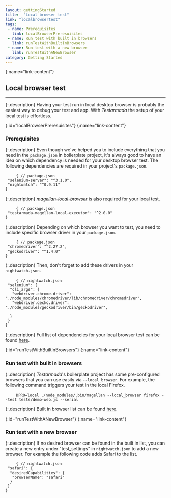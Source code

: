 ```yaml
---
layout: gettingStarted
title:  "Local browser test"
link: "localbrowsertest"
tags: 
 - name: Prerequisites
   link: localBrowserPreresuisites
 - name: Run test with built in browsers
   link: runTestWithBuiltInBrowsers
 - name: Run test with a new browser
   link: runTestWithANewBrowser
category: Getting Started
---
```


{:name="link-content"}
## Local browser test
---

{:.description}
Having your test run in local desktop browser is probably the easiest way to debug your test and app. With _Testarmada_ the setup of your local test is effortless.

{:id="localBrowserPreresuisites"}
{:name="link-content"}
### Prerequisites

{:.description}
Even though we've helped you to include everything that you need in the `package.json` in boilerplate project, it's always good to have an idea on which dependency is needed for your desktop browser test. The following dependencies are required in your project's `package.json`.

<pre>
    <code class="code-wrap js">{ // package.json<br> "selenium-server": "^3.1.0", <br> "nightwatch": "^0.9.11"<br>}</code>
</pre>

{:.description}
_[magellan-local-browser](https://github.com/TestArmada/magellan-local-executor)_ is also required for your local test.

<pre>
    <code class="code-wrap jjsson">{ // package.json<br> "testarmada-magellan-local-executor": "^2.0.0"<br>}</code>
</pre>

{:.description}
Depending on which browser you want to test, you need to include specific browser driver in your `package.json`.

<pre>
    <code class="code-wrap js">{ // package.json<br> "chromedriver": "^2.27.2", <br> "geckodriver": "^1.4.0"<br>}</code>
</pre>

{:.description}
Then, don't forget to add these drivers in your `nightwatch.json`.

<pre>
    <code class="code-wrap js">{ // nightwatch.json<br> "selenium": {<br>  "cli_args": {<br>   "webdriver.chrome.driver": "./node_modules/chromedriver/lib/chromedriver/chromedriver",<br>   "webdriver.gecko.driver": "./node_modules/geckodriver/bin/geckodriver",
<br>  }<br> }<br>}</code>
</pre>

{:.description}
Full list of dependencies for your local browser test can be found [here](https://github.com/TestArmada/boilerplate-nightwatch/blob/master/package.json#L20).

{:id="runTestWithBuiltInBrowsers"}
{:name="link-content"}
### Run test with built in browsers

{:.description}
_Testarmada_'s boilerplate project has some pre-configured browsers that you can use easily via `--local_browser`. For example, the following command triggers your test in the local Firefox.

<pre>
    <code class="code-wrap bash">DPRO=local ./node_modules/.bin/magellan --local_browser firefox --test tests/demo-web.js --serial</code>
</pre>

{:.description}
Built in browser list can be found [here](https://github.com/TestArmada/boilerplate-nightwatch/blob/master/conf/nightwatch.json).

{:id="runTestWithANewBrowser"}
{:name="link-content"}
### Run test with a new browser

{:.description}
If no desired browser can be found in the built in list, you can create a new entry under "test_settings" in `nightwatch.json` to add a new browser. For example the following code adds Safari to the list.

<pre>
    <code class="code-wrap js">{ // nightwatch.json<br> "safari": {<br>  "desiredCapabilities": {<br>   "browserName": "safari"<br>  }<br> }<br>}
    </code>
</pre>